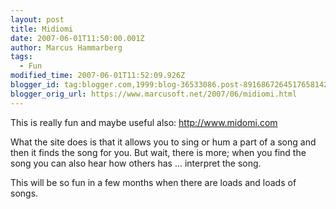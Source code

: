 ```yaml
---
layout: post
title: Midiomi
date: 2007-06-01T11:50:00.001Z
author: Marcus Hammarberg
tags:
  - Fun
modified_time: 2007-06-01T11:52:09.926Z
blogger_id: tag:blogger.com,1999:blog-36533086.post-8916867264517658142
blogger_orig_url: https://www.marcusoft.net/2007/06/midiomi.html
---
```



This
is really fun and maybe useful also: <http://www.midomi.com>

What the site does is that it allows you to sing or hum a part of a song
and then it finds the song for you. But wait, there is more; when you
find the song you can also hear how others has ... interpret the song.

This will be so fun in a few months when there are loads and loads of
songs.
